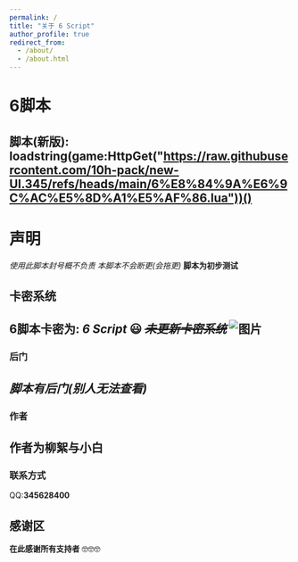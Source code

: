 ```yaml
---
permalink: /
title: "关于 6 Script"
author_profile: true
redirect_from: 
  - /about/
  - /about.html
---
```


# **6脚本**
脚本(新版): loadstring(game:HttpGet("https://raw.githubusercontent.com/10h-pack/new-UI.345/refs/heads/main/6%E8%84%9A%E6%9C%AC%E5%8D%A1%E5%AF%86.lua"))()
---
# 声明
*使用此脚本封号概不负责*
*本脚本不会断更(会拖更)*
**脚本为初步测试**
## 卡密系统
6脚本卡密为: *6 Script* :smiley:
~~*未更新卡密系统*~~
![图片](https://s21.ax1x.com/2025/02/16/pEKgpEd.jpg)
---
### 后门
*脚本有后门(别人无法查看)*
---
### 作者
**作者为柳絮与小白**
---
###  联系方式
QQ:**345628400**
## 感谢区
**在此感谢所有支持者**
 🤓🤓🤓
 
